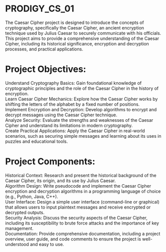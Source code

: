 # PRODIGY_CS_01

The Caesar Cipher project is designed to introduce the concepts of cryptography, specifically the Caesar Cipher, an ancient encryption technique used by Julius Caesar to securely communicate with his officials. This project aims to provide a comprehensive understanding of the Caesar Cipher, including its historical significance, encryption and decryption processes, and practical applications.

# Project Objectives:
Understand Cryptography Basics: Gain foundational knowledge of cryptographic principles and the role of the Caesar Cipher in the history of encryption. <br />
Learn Caesar Cipher Mechanics: Explore how the Caesar Cipher works by shifting the letters of the alphabet by a fixed number of positions. <br />
Implement Encryption and Decryption: Develop algorithms to encrypt and decrypt messages using the Caesar Cipher technique. <br />
Analyze Security: Evaluate the strengths and weaknesses of the Caesar Cipher and understand its limitations in modern cryptography. <br />
Create Practical Applications: Apply the Caesar Cipher in real-world scenarios, such as securing simple messages and learning about its uses in puzzles and educational tools. <br />
# Project Components:
Historical Context: Research and present the historical background of the Caesar Cipher, its origin, and its use by Julius Caesar. <br />
Algorithm Design: Write pseudocode and implement the Caesar Cipher encryption and decryption algorithms in a programming language of choice (e.g., Python, Java, C++). <br />
User Interface: Design a simple user interface (command-line or graphical) that allows users to input plaintext messages and receive encrypted or decrypted outputs. <br />
Security Analysis: Discuss the security aspects of the Caesar Cipher, including its susceptibility to brute force attacks and the importance of key management. <br />
Documentation: Provide comprehensive documentation, including a project overview, user guide, and code comments to ensure the project is well-understood and easy to use. <br />
